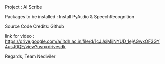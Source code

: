 Project : AI Scribe

Packages to be installed :
Install PyAudio & SpeechRecognition

Source Code Credits: Github

link for video : https://drive.google.com/a/iitdh.ac.in/file/d/1cJJsjMijNYUD_1ejAGwxOF3GY4usJ0QE/view?usp=drivesdk


Regards,
Team Nediviler 

